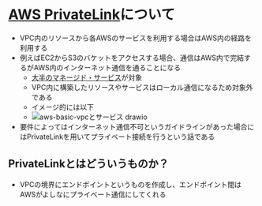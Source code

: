 # [AWS PrivateLink](https://docs.aws.amazon.com/ja_jp/vpc/latest/privatelink/what-is-privatelink.html)について
- VPC内のリソースから各AWSのサービスを利用する場合はAWS内の経路を利用する
- 例えばEC2からS3のバケットをアクセスする場合、通信はAWS内で完結するがAWS内のインターネット通信を通ることになる
   - [大半のマネージド・サービス](https://docs.aws.amazon.com/ja_jp/vpc/latest/privatelink/aws-services-privatelink-support.html)が対象
   - VPC内に構築したリソースやサービスはローカル通信になるため対象外である
   - イメージ的には以下
    - ![aws-basic-vpcとサービス drawio](https://user-images.githubusercontent.com/125415634/234176142-e38e4d8e-2f70-4900-8fb4-4b5901c1c826.png)
- 要件によってはインターネット通信不可というガイドラインがあった場合にはPrivateLinkを用いてプライベート接続を行うという話である

## PrivateLinkとはどういうものか？
- VPCの境界にエンドポイントというものを作成し、エンドポイント間はAWSがよしなにプライベート通信にしてくれる
